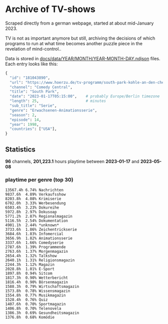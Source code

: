 # Archive of TV-shows

Scraped directly from a german webpage, started at about mid-January 2023.

TV is not as important anymore but still, archiving the decisions of which programs to run at what time
becomes another puzzle piece in the revelation of mind-control.. 

Data is stored in [docs/data/YEAR/MONTH/YEAR-MONTH-DAY.ndjson](docs/data/) files. 
Each entry looks like this:

```python
{
  "id": "181043890", 
  "url": "https://www.hoerzu.de/tv-programm/south-park-kohle-an-den-chefkoch/bid_181043890/", 
  "channel": "Comedy Central", 
  "title": "South Park", 
  "date": "2023-01-17T05:15:00",    # probably Europe/Berlin timezone 
  "length": 25,                     # minutes 
  "sub_title": "Serie", 
  "genre": "Erwachsenen-Animationsserie", 
  "season": 2, 
  "episode": 14, 
  "year": 1998, 
  "countries": ["USA"],
}
```

## Statistics

**96** channels, **201,223.1** hours playtime between **2023-01-17** and **2023-05-08**


### playtime per genre (top 30)

    13567.4h 6.74% Nachrichten
    9837.6h  4.89% Verkaufsshow
    8203.8h  4.08% Krimiserie
    6702.0h  3.33% Werbesendung
    6503.4h  3.23% Dokureihe
    5972.8h  2.97% Dokusoap
    5771.2h  2.87% Regionalmagazin
    5116.5h  2.54% Dokumentation
    4901.1h  2.44% *unknown*
    3733.6h  1.86% Zeichentrickserie
    3684.6h  1.83% Infomercial
    3656.9h  1.82% Animationsserie
    3337.6h  1.66% Comedyserie
    2787.6h  1.39% Programmende
    2763.6h  1.37% Morgenmagazin
    2654.4h  1.32% Talkshow
    2640.1h  1.31% Religionsmagazin
    2244.3h  1.12% Magazin
    2028.8h  1.01% E-Sport
    1897.8h  0.94% Sitcom
    1817.3h  0.90% Wetterbericht
    1816.4h  0.90% Börsenmagazin
    1588.3h  0.79% Wirtschaftsmagazin
    1573.8h  0.78% Wissensmagazin
    1554.8h  0.77% Musikmagazin
    1528.4h  0.76% Quiz
    1407.6h  0.70% Sportmagazin
    1406.8h  0.70% Telenovela
    1386.3h  0.69% Gesundheitsmagazin
    1376.8h  0.68% Komödie
